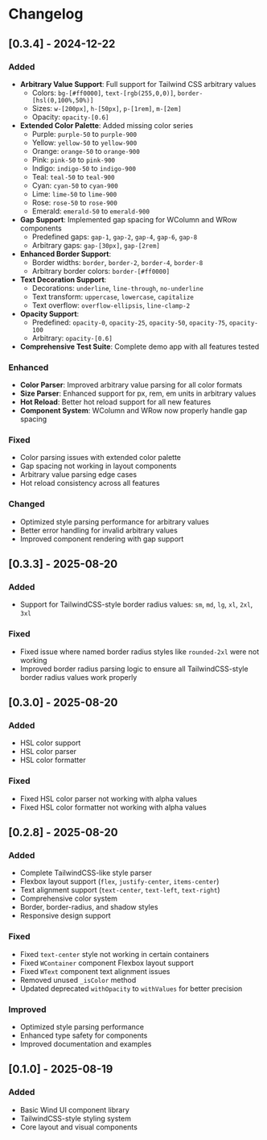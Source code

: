# Changelog

## [0.3.4] - 2024-12-22

### Added
- **Arbitrary Value Support**: Full support for Tailwind CSS arbitrary values
  - Colors: `bg-[#ff0000]`, `text-[rgb(255,0,0)]`, `border-[hsl(0,100%,50%)]`
  - Sizes: `w-[200px]`, `h-[50px]`, `p-[1rem]`, `m-[2em]`
  - Opacity: `opacity-[0.6]`
- **Extended Color Palette**: Added missing color series
  - Purple: `purple-50` to `purple-900`
  - Yellow: `yellow-50` to `yellow-900`
  - Orange: `orange-50` to `orange-900`
  - Pink: `pink-50` to `pink-900`
  - Indigo: `indigo-50` to `indigo-900`
  - Teal: `teal-50` to `teal-900`
  - Cyan: `cyan-50` to `cyan-900`
  - Lime: `lime-50` to `lime-900`
  - Rose: `rose-50` to `rose-900`
  - Emerald: `emerald-50` to `emerald-900`
- **Gap Support**: Implemented gap spacing for WColumn and WRow components
  - Predefined gaps: `gap-1`, `gap-2`, `gap-4`, `gap-6`, `gap-8`
  - Arbitrary gaps: `gap-[30px]`, `gap-[2rem]`
- **Enhanced Border Support**: 
  - Border widths: `border`, `border-2`, `border-4`, `border-8`
  - Arbitrary border colors: `border-[#ff0000]`
- **Text Decoration Support**:
  - Decorations: `underline`, `line-through`, `no-underline`
  - Text transform: `uppercase`, `lowercase`, `capitalize`
  - Text overflow: `overflow-ellipsis`, `line-clamp-2`
- **Opacity Support**: 
  - Predefined: `opacity-0`, `opacity-25`, `opacity-50`, `opacity-75`, `opacity-100`
  - Arbitrary: `opacity-[0.6]`
- **Comprehensive Test Suite**: Complete demo app with all features tested

### Enhanced
- **Color Parser**: Improved arbitrary value parsing for all color formats
- **Size Parser**: Enhanced support for px, rem, em units in arbitrary values
- **Hot Reload**: Better hot reload support for all new features
- **Component System**: WColumn and WRow now properly handle gap spacing

### Fixed
- Color parsing issues with extended color palette
- Gap spacing not working in layout components
- Arbitrary value parsing edge cases
- Hot reload consistency across all features

### Changed
- Optimized style parsing performance for arbitrary values
- Better error handling for invalid arbitrary values
- Improved component rendering with gap support

## [0.3.3] - 2025-08-20

### Added
- Support for TailwindCSS-style border radius values: `sm`, `md`, `lg`, `xl`, `2xl`, `3xl`

### Fixed
- Fixed issue where named border radius styles like `rounded-2xl` were not working
- Improved border radius parsing logic to ensure all TailwindCSS-style border radius values work properly


## [0.3.0] - 2025-08-20

### Added
- HSL color support
- HSL color parser
- HSL color formatter

### Fixed
- Fixed HSL color parser not working with alpha values
- Fixed HSL color formatter not working with alpha values

## [0.2.8] - 2025-08-20

### Added
- Complete TailwindCSS-like style parser
- Flexbox layout support (`flex`, `justify-center`, `items-center`)
- Text alignment support (`text-center`, `text-left`, `text-right`)
- Comprehensive color system
- Border, border-radius, and shadow styles
- Responsive design support

### Fixed
- Fixed `text-center` style not working in certain containers
- Fixed `WContainer` component Flexbox layout support
- Fixed `WText` component text alignment issues
- Removed unused `_isColor` method
- Updated deprecated `withOpacity` to `withValues` for better precision

### Improved
- Optimized style parsing performance
- Enhanced type safety for components
- Improved documentation and examples

## [0.1.0] - 2025-08-19

### Added
- Basic Wind UI component library
- TailwindCSS-style styling system
- Core layout and visual components
